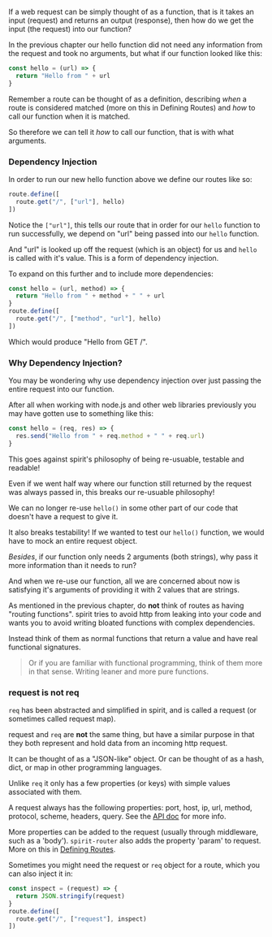 If a web request can be simply thought of as a function, that is it takes an input (request) and returns an output (response), then how do we get the input (the request) into our function?

In the previous chapter our hello function did not need any information from the request and took no arguments, but what if our function looked like this:
```js
const hello = (url) => {
  return "Hello from " + url
}
```

Remember a route can be thought of as a definition, describing _when_ a route is considered matched (more on this in Defining Routes) and _how_ to call our function when it is matched.

So therefore we can tell it _how_ to call our function, that is with what arguments.

### Dependency Injection

In order to run our new hello function above we define our routes like so:

```js
route.define([
  route.get("/", ["url"], hello)
])
```

Notice the `["url"]`, this tells our route that in order for our `hello` function to run successfully, we depend on "url" being passed into our `hello` function.

And "url" is looked up off the request (which is an object) for us and `hello` is called with it's value. This is a form of dependency injection.

To expand on this further and to include more dependencies:

```js
const hello = (url, method) => {
  return "Hello from " + method + " " + url
}
route.define([
  route.get("/", ["method", "url"], hello)
])
```

Which would produce "Hello from GET /".

### Why Dependency Injection?

You may be wondering why use dependency injection over just passing the entire request into our function.

After all when working with node.js and other web libraries previously you may have gotten use to something like this:
```js
const hello = (req, res) => {
  res.send("Hello from " + req.method + " " + req.url) 
}
```

This goes against spirit's philosophy of being re-usuable, testable and readable! 

Even if we went half way where our function still returned by the request was always passed in, this breaks our re-usuable philosophy! 

We can no longer re-use `hello()` in some other part of our code that doesn't have a request to give it. 

It also breaks testability! If we wanted to test our `hello()` function, we would have to mock an entire request object.

_Besides_, if our function only needs 2 arguments (both strings), why pass it more information than it needs to run?

And when we re-use our function, all we are concerned about now is satisfying it's arguments of providing it with 2 values that are strings.

As mentioned in the previous chapter, do __not__ think of routes as having "routing functions". spirit tries to avoid http from leaking into your code and wants you to avoid writing bloated functions with complex dependencies.

Instead think of them as normal functions that return a value and have real functional signatures.

> Or if you are familiar with functional programming, think of them more in that sense. Writing leaner and more pure functions.

### request is not req

`req` has been abstracted and simplified in spirit, and is called a request (or sometimes called request map).

request and `req` are __not__ the same thing, but have a similar purpose in that they both represent and hold data from an incoming http request.

It can be thought of as a "JSON-like" object. Or can be thought of as a hash, dict, or map in other programming languages.

Unlike `req` it only has a few properties (or keys) with simple values associated with them.

A request always has the following properties: port, host, ip, url, method, protocol, scheme, headers, query. See the [API doc](https://github.com/spirit-js/spirit/blob/master/docs/api/request-response-map.md#request-map) for more info.

More properties can be added to the request (usually through middleware, such as a 'body'). `spirit-router` also adds the property 'param' to request. More on this in [Defining Routes](defining-routes.md).

Sometimes you might need the request or `req` object for a route, which you can also inject it in:

```js
const inspect = (request) => {
  return JSON.stringify(request)
}
route.define([
  route.get("/", ["request"], inspect)
])
```
